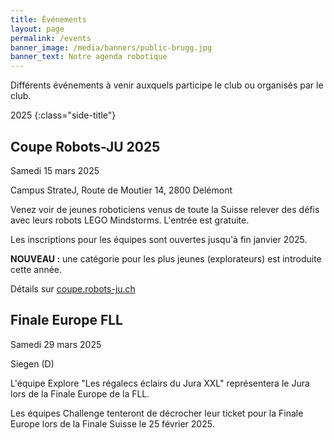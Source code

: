 ```yaml
---
title: Événements
layout: page
permalink: /events
banner_image: /media/banners/public-brugg.jpg
banner_text: Notre agenda robotique
---
```


Différents événements à venir auxquels participe le club ou organisés par le club.

2025
{:class="side-title"}

## Coupe Robots-JU 2025

<i class="fa fa-calendar"></i> Samedi 15 mars 2025

<i class="fa fa-map-marker"></i> Campus StrateJ, Route de Moutier 14, 2800 Delémont

Venez voir de jeunes roboticiens venus de toute la Suisse relever des défis avec leurs robots LEGO Mindstorms.
L'entrée est gratuite.

Les inscriptions pour les équipes sont ouvertes jusqu'à fin janvier 2025.

**NOUVEAU :** une catégorie pour les plus jeunes (explorateurs) est introduite cette année.

Détails sur [coupe.robots-ju.ch](https://coupe.robots-ju.ch/)

## Finale Europe FLL

<i class="fa fa-calendar"></i> Samedi 29 mars 2025

<i class="fa fa-map-marker"></i> Siegen (D)

L'équipe Explore "Les régalecs éclairs du Jura XXL" représentera le Jura lors de la Finale Europe de la FLL.

Les équipes Challenge tenteront de décrocher leur ticket pour la Finale Europe lors de la Finale Suisse le 25 février 2025.
